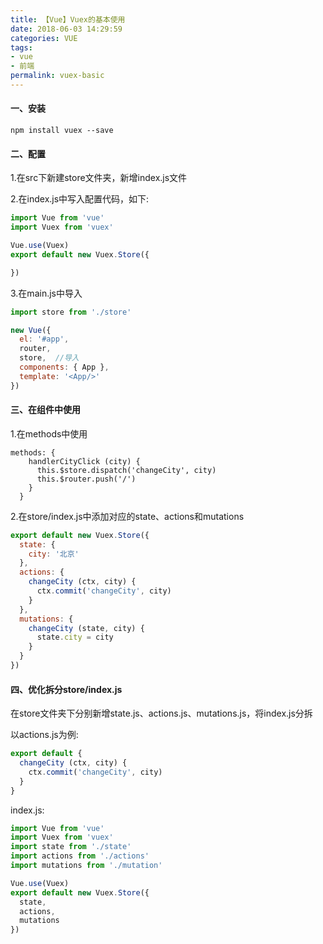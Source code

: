 ```yaml
---
title: 【Vue】Vuex的基本使用
date: 2018-06-03 14:29:59
categories: VUE
tags:
- vue
- 前端
permalink: vuex-basic
---
```

#### 一、安装
`npm install vuex --save`

#### 二、配置
1.在src下新建store文件夹，新增index.js文件

2.在index.js中写入配置代码，如下:
<!--more-->
```js
import Vue from 'vue'
import Vuex from 'vuex'

Vue.use(Vuex)
export default new Vuex.Store({

})
```

3.在main.js中导入
```js
import store from './store'

new Vue({
  el: '#app',
  router,
  store,  //导入
  components: { App },
  template: '<App/>'
})
```

#### 三、在组件中使用
1.在methods中使用
```vue
methods: {
    handlerCityClick (city) {
      this.$store.dispatch('changeCity', city)
      this.$router.push('/')
    }
  }
```

2.在store/index.js中添加对应的state、actions和mutations
```js
export default new Vuex.Store({
  state: {
    city: '北京'
  },
  actions: {
    changeCity (ctx, city) {
      ctx.commit('changeCity', city)
    }
  },
  mutations: {
    changeCity (state, city) {
      state.city = city
    }
  }
})
```

#### 四、优化拆分store/index.js
在store文件夹下分别新增state.js、actions.js、mutations.js，将index.js分拆

以actions.js为例:
```js
export default {
  changeCity (ctx, city) {
    ctx.commit('changeCity', city)
  }
}
```

index.js:
```js
import Vue from 'vue'
import Vuex from 'vuex'
import state from './state'
import actions from './actions'
import mutations from './mutation'

Vue.use(Vuex)
export default new Vuex.Store({
  state,
  actions,
  mutations
})
```